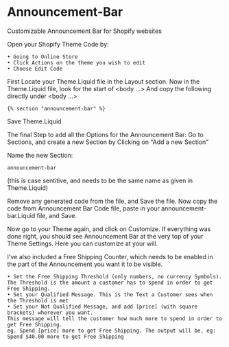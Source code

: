 # Announcement-Bar
Customizable Announcement Bar for Shopify websites

Open your Shopify Theme Code by:

    • Going to Online Store
    • Click Actions on the theme you wish to edit
    • Choose Edit Code

First Locate your Theme.Liquid file in the Layout section.
Now in the Theme.Liquid file, look for the start of <body ...>
And copy the following directly under <body ...>
  
    {% section "announcement-bar" %}
  
Save Theme.Liquid


The final Step to add all the Options for the Announcement Bar:
Go to Sections, and create a new Section by Clicking on "Add a new Section"

Name the new Section:

    announcement-bar

(this is case sentitive, and needs to be the same name as given in Theme.Liquid)


Remove any generated code from the file, and Save the file.
Now copy the code from Announcement Bar Code file, paste in your announcement-bar.Liquid file, and Save.

Now go to your Theme again, and click on Customize.
If everything was done right, you should see Announcement Bar at the very top of your Theme Settings.
Here you can customize at your will.

I've also included a Free Shipping Counter, which needs to be enabled in the part of the Announcement you want it to be visible.
  
    • Set the Free Shipping Threshold (only numbers, no currency Symbols). The Threshold is the amount a customer has to spend in order to get Free Shipping.
    • Set your Qualified Message. This is the Text a Customer sees when the Threshold is met
    • Set your Not Qualified Message, and add [price] (with square brackets) wherever you want.
    This message will tell the customer how much more to spend in order to get Free Shipping.
    eg. Spend [price] more to get Free Shipping. The output will be, eg: Spend $40.00 more to get Free Shipping
